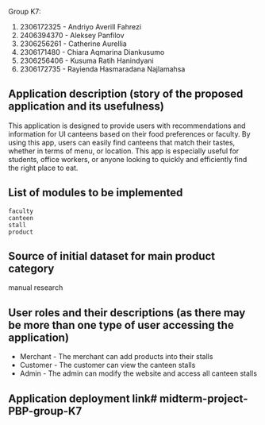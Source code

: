Group K7:

1. 2306172325 - Andriyo Averill Fahrezi
2. 2406394370 - Aleksey Panfilov
3. 2306256261 - Catherine Aurellia
4. 2306171480 - Chiara Aqmarina Diankusumo
5. 2306256406 - Kusuma Ratih Hanindyani
6. 2306172735 - Rayienda Hasmaradana Najlamahsa

## Application description (story of the proposed application and its usefulness)

This application is designed to provide users with recommendations and information for UI canteens based on their food preferences or faculty. By using this app, users can easily find canteens that match their tastes, whether in terms of menu, or location. This app is especially useful for students, office workers, or anyone looking to quickly and efficiently find the right place to eat.


## List of modules to be implemented
```
faculty
canteen
stall
product
```

## Source of initial dataset for main product category

manual research


## User roles and their descriptions (as there may be more than one type of user accessing the application)

+ Merchant - The merchant can add products into their stalls
+ Customer - The customer can view the canteen stalls
+ Admin - The admin can modify the website and access all canteen stalls

## Application deployment link# midterm-project-PBP-group-K7

